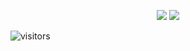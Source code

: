 <p align="center">
  <img src="https://github-readme-stats.vercel.app/api?username=filfat&show_icons=true&count_private=true&include_all_commits=true&hide_border=true"/>
  <img src="https://github-readme-stats.vercel.app/api/top-langs/?username=filfat&layout=compact&count_private=true&include_all_commits=true&hide_border=true&langs_count=10"/>
</p>

![visitors](https://visitor-badge.glitch.me/badge?page_id=filfat)
